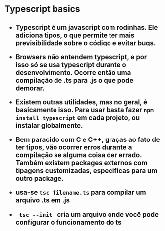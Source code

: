 # Typescript basics

<h2>

- Typescript é um javascript com rodinhas. Ele adiciona tipos, o que permite ter mais previsibilidade sobre o código e evitar bugs.

- Browsers não entendem typescript, e por isso só se usa typescript durante o desenvolvimento. Ocorre então uma compilação de .ts para .js o que pode demorar.

- Existem outras utilidades, mas no geral, é basicamente isso.
  Para usar basta fazer <code>npm install typescript</code> em cada projeto, ou instalar globalmente.

- Bem paracido com C e C++, graças ao fato de ter tipos, vão ocorrer erros durante a compilação se alguma coisa der errado.
  Também existem packages externos com tipagens customizadas, especificas para um outro package.

- usa-se <code>tsc filename.ts</code> para compilar um arquivo .ts em .js

- <code> tsc --init </code> cria um arquivo onde você pode configurar o funcionamento do ts

</h2>
